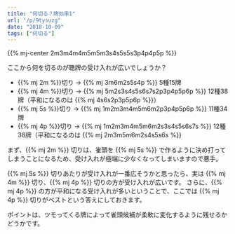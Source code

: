 ```yaml
---
title: "何切る？牌効率1"
url: "/p/9tysuzg"
date: "2018-10-09"
tags: ["何切る"]
---
```


{{% mj-center 2m3m4m4m5m5m3s4s5s5s3p4p4p5p %}}

ここから何を切るのが聴牌の受け入れが広いでしょうか？

- {{% mj 2m %}}切り → {{% mj 3m6m2s5s4p %}} 5種15牌
- {{% mj 4m %}}切り → {{% mj 5m2s3s4s5s6s7s2p3p4p5p6p %}} 12種38牌（平和になるのは {{% mj 4s6s2p3p5p6p %}}）
- {{% mj 5s %}}切り → {{% mj 1m2m3m4m5m6m2p3p4p5p6p %}} 11種34牌
- {{% mj 4p %}}切り → {{% mj 1m2m3m4m5m6m2s3s4s5s6s7s %}} 12種38牌（平和になるのは {{% mj 2m3m5m6m2s4s5s6s %}}

まず、{{% mj 2m %}} 切りは、雀頭を {{% mj 5s %}} で作るように決め打ってしまうことになるため、受け入れが極端に少なくなってしまいますので悪手。

{{% mj 5s %}} 切りあたりが受け入れが一番広そうかと思ったら、実は {{% mj 4m %}} 切り、{{% mj 4p %}} 切りの方が受け入れが広いです。
さらに、{{% mj 4p %}} の方が平和になる受け入れが多いということで、ここでは {{% mj 4p %}} 切りがベストという答えにしておきます。

ポイントは、ツモってくる牌によって雀頭候補が柔軟に変化するように残せるかどうかです。

